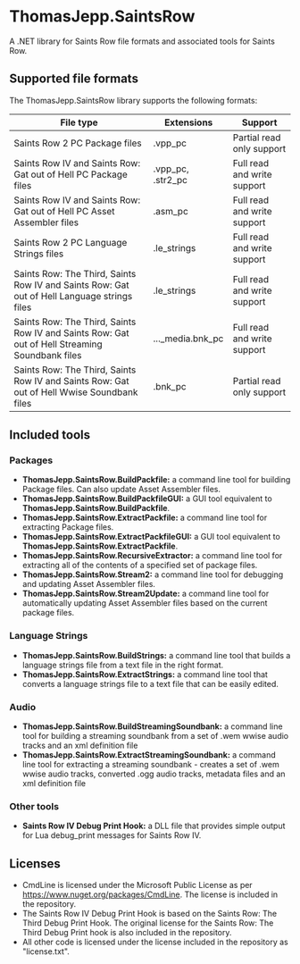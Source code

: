 # ThomasJepp.SaintsRow
A .NET library for Saints Row file formats and associated tools for Saints Row.

## Supported file formats
The ThomasJepp.SaintsRow library supports the following formats:

| File type | Extensions | Support |
|-----------|------------|---------|
| Saints Row 2 PC Package files | .vpp_pc | Partial read only support |
| Saints Row IV and Saints Row: Gat out of Hell PC Package files | .vpp_pc, .str2_pc | Full read and write support |
| Saints Row IV and Saints Row: Gat out of Hell PC Asset Assembler files | .asm_pc | Full read and write support |
| Saints Row 2 PC Language Strings files | .le_strings | Full read and write support |
| Saints Row: The Third, Saints Row IV and Saints Row: Gat out of Hell Language strings files | .le_strings | Full read and write support |
| Saints Row: The Third, Saints Row IV and Saints Row: Gat out of Hell Streaming Soundbank files | ..._media.bnk_pc | Full read and write support |
| Saints Row: The Third, Saints Row IV and Saints Row: Gat out of Hell Wwise Soundbank files | .bnk_pc | Partial read only support |

## Included tools
### Packages
 - **ThomasJepp.SaintsRow.BuildPackfile:** a command line tool for building Package files. Can also update Asset Assembler files.
 - **ThomasJepp.SaintsRow.BuildPackfileGUI:** a GUI tool equivalent to **ThomasJepp.SaintsRow.BuildPackfile**.
 - **ThomasJepp.SaintsRow.ExtractPackfile:** a command line tool for extracting Package files.
 - **ThomasJepp.SaintsRow.ExtractPackfileGUI:** a GUI tool equivalent to **ThomasJepp.SaintsRow.ExtractPackfile**.
 - **ThomasJepp.SaintsRow.RecursiveExtractor:** a command line tool for extracting all of the contents of a specified set of package files.
 - **ThomasJepp.SaintsRow.Stream2:** a command line tool for debugging and updating Asset Assembler files.
 - **ThomasJepp.SaintsRow.Stream2Update:** a command line tool for automatically updating Asset Assembler files based on the current package files.
 
### Language Strings
 - **ThomasJepp.SaintsRow.BuildStrings:** a command line tool that builds a language strings file from a text file in the right format.
 - **ThomasJepp.SaintsRow.ExtractStrings:** a command line tool that converts a language strings file to a text file that can be easily edited.

### Audio
 - **ThomasJepp.SaintsRow.BuildStreamingSoundbank:** a command line tool for building a streaming soundbank from a set of .wem wwise audio tracks and an xml definition file
 - **ThomasJepp.SaintsRow.ExtractStreamingSoundbank:** a command line tool for extracting a streaming soundbank - creates a set of .wem wwise audio tracks, converted .ogg audio tracks, metadata files and an xml definition file

### Other tools
 - **Saints Row IV Debug Print Hook:** a DLL file that provides simple output for Lua debug_print messages for Saints Row IV.

## Licenses
 - CmdLine is licensed under the Microsoft Public License as per https://www.nuget.org/packages/CmdLine. The license is included in the repository.
 - The Saints Row IV Debug Print Hook is based on the Saints Row: The Third Debug Print Hook. The original license for the Saints Row: The Third Debug Print hook is also included in the repository.
 - All other code is licensed under the license included in the repository as "license.txt".
